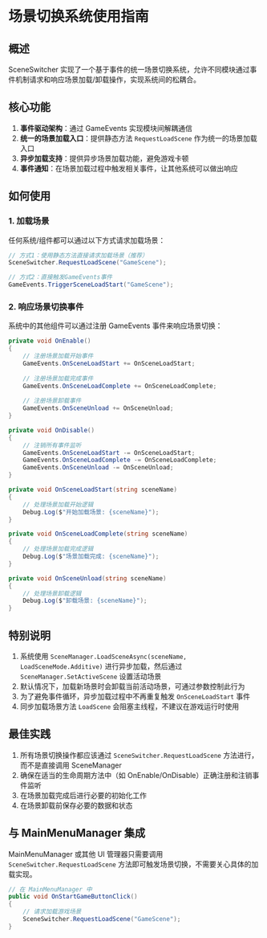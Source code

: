 # 场景切换系统使用指南

## 概述

SceneSwitcher 实现了一个基于事件的统一场景切换系统，允许不同模块通过事件机制请求和响应场景加载/卸载操作，实现系统间的松耦合。

## 核心功能

1. **事件驱动架构**：通过 GameEvents 实现模块间解耦通信
2. **统一的场景加载入口**：提供静态方法 `RequestLoadScene` 作为统一的场景加载入口
3. **异步加载支持**：提供异步场景加载功能，避免游戏卡顿
4. **事件通知**：在场景加载过程中触发相关事件，让其他系统可以做出响应

## 如何使用

### 1. 加载场景

任何系统/组件都可以通过以下方式请求加载场景：

```csharp
// 方式1：使用静态方法直接请求加载场景（推荐）
SceneSwitcher.RequestLoadScene("GameScene");

// 方式2：直接触发GameEvents事件
GameEvents.TriggerSceneLoadStart("GameScene");
```

### 2. 响应场景切换事件

系统中的其他组件可以通过注册 GameEvents 事件来响应场景切换：

```csharp
private void OnEnable()
{
    // 注册场景加载开始事件
    GameEvents.OnSceneLoadStart += OnSceneLoadStart;
    
    // 注册场景加载完成事件
    GameEvents.OnSceneLoadComplete += OnSceneLoadComplete;
    
    // 注册场景卸载事件
    GameEvents.OnSceneUnload += OnSceneUnload;
}

private void OnDisable()
{
    // 注销所有事件监听
    GameEvents.OnSceneLoadStart -= OnSceneLoadStart;
    GameEvents.OnSceneLoadComplete -= OnSceneLoadComplete;
    GameEvents.OnSceneUnload -= OnSceneUnload;
}

private void OnSceneLoadStart(string sceneName)
{
    // 处理场景加载开始逻辑
    Debug.Log($"开始加载场景: {sceneName}");
}

private void OnSceneLoadComplete(string sceneName)
{
    // 处理场景加载完成逻辑
    Debug.Log($"场景加载完成: {sceneName}");
}

private void OnSceneUnload(string sceneName)
{
    // 处理场景卸载逻辑
    Debug.Log($"卸载场景: {sceneName}");
}
```

## 特别说明

1. 系统使用 `SceneManager.LoadSceneAsync(sceneName, LoadSceneMode.Additive)` 进行异步加载，然后通过 `SceneManager.SetActiveScene` 设置活动场景
2. 默认情况下，加载新场景时会卸载当前活动场景，可通过参数控制此行为
3. 为了避免事件循环，异步加载过程中不再重复触发 `OnSceneLoadStart` 事件
4. 同步加载场景方法 `LoadScene` 会阻塞主线程，不建议在游戏运行时使用

## 最佳实践

1. 所有场景切换操作都应该通过 `SceneSwitcher.RequestLoadScene` 方法进行，而不是直接调用 SceneManager
2. 确保在适当的生命周期方法中（如 OnEnable/OnDisable）正确注册和注销事件监听
3. 在场景加载完成后进行必要的初始化工作
4. 在场景卸载前保存必要的数据和状态

## 与 MainMenuManager 集成

MainMenuManager 或其他 UI 管理器只需要调用 `SceneSwitcher.RequestLoadScene` 方法即可触发场景切换，不需要关心具体的加载实现。

```csharp
// 在 MainMenuManager 中
public void OnStartGameButtonClick()
{
    // 请求加载游戏场景
    SceneSwitcher.RequestLoadScene("GameScene");
}
```